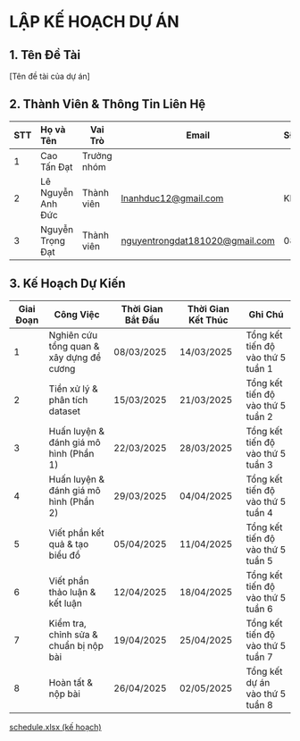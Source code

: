 # LẬP KẾ HOẠCH DỰ ÁN

## 1. Tên Đề Tài  
[Tên đề tài của dự án]  

## 2. Thành Viên & Thông Tin Liên Hệ  
| STT | Họ và Tên            | Vai Trò      | Email                          | SĐT        |
|:----|:---------------------|--------------|--------------------------------|:-----------|
| 1   | Cao Tấn Đạt          | Trưởng nhóm  |                                |            |
| 2   | Lê Nguyễn Anh Đức    | Thành viên   | lnanhduc12@gmail.com           | Không có   |
| 3   | Nguyễn Trọng Đạt     | Thành viên   | nguyentrongdat181020@gmail.com | 0896445421 |


## 3. Kế Hoạch Dự Kiến  
| Giai Đoạn | Công Việc                                      | Thời Gian Bắt Đầu | Thời Gian Kết Thúc | Ghi Chú                                   |
|-----------|------------------------------------------------|-------------------|--------------------|-------------------------------------------|
| 1         | Nghiên cứu tổng quan & xây dựng đề cương        | 08/03/2025        | 14/03/2025         | Tổng kết tiến độ vào thứ 5 tuần 1         |
| 2         | Tiền xử lý & phân tích dataset                   | 15/03/2025        | 21/03/2025         | Tổng kết tiến độ vào thứ 5 tuần 2         |
| 3         | Huấn luyện & đánh giá mô hình (Phần 1)             | 22/03/2025        | 28/03/2025         | Tổng kết tiến độ vào thứ 5 tuần 3         |
| 4         | Huấn luyện & đánh giá mô hình (Phần 2)             | 29/03/2025        | 04/04/2025         | Tổng kết tiến độ vào thứ 5 tuần 4         |
| 5         | Viết phần kết quả & tạo biểu đồ                   | 05/04/2025        | 11/04/2025         | Tổng kết tiến độ vào thứ 5 tuần 5         |
| 6         | Viết phần thảo luận & kết luận                    | 12/04/2025        | 18/04/2025         | Tổng kết tiến độ vào thứ 5 tuần 6         |
| 7         | Kiểm tra, chỉnh sửa & chuẩn bị nộp bài            | 19/04/2025        | 25/04/2025         | Tổng kết tiến độ vào thứ 5 tuần 7         |
| 8         | Hoàn tất & nộp bài                               | 26/04/2025        | 02/05/2025         | Tổng kết dự án vào thứ 5 tuần 8           |

[schedule.xlsx (kế hoạch)](./schedule.xlsx)
